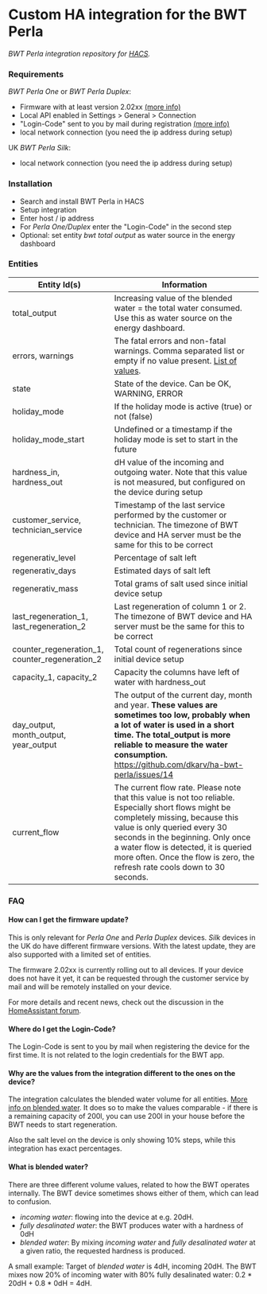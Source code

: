 # Custom HA integration for the BWT Perla

_BWT Perla integration repository for [HACS](https://github.com/custom-components/hacs)._
<!--
[![Open your Home Assistant instance and open a repository inside the Home Assistant Community Store.](https://my.home-assistant.io/badges/hacs_repository.svg)](https://my.home-assistant.io/redirect/hacs_repository/?owner=dkarv&repository=ha-bwt-perla)
-->
### Requirements

*BWT Perla One* or *BWT Perla Duplex*:
* Firmware with at least version 2.02xx [(more info)](#how-can-i-get-the-firmware-update)
* Local API enabled in Settings > General > Connection
* "Login-Code" sent to you by mail during registration [(more info)](#where-do-i-get-the-login-code)
* local network connection (you need the ip address during setup)

UK *BWT Perla Silk*:
* local network connection (you need the ip address during setup)

### Installation

* Search and install BWT Perla in HACS
* Setup integration
* Enter host / ip address
* For *Perla One/Duplex* enter the "Login-Code" in the second step
* Optional: set entity _bwt total output_ as water source in the energy dashboard

### Entities

| Entity Id(s) | Information |
| ------------- | ------------- |
| total_output | Increasing value of the blended water = the total water consumed. Use this as water source on the energy dashboard. |
| errors, warnings | The fatal errors and non-fatal warnings. Comma separated list or empty if no value present. [List of values](https://github.com/dkarv/bwt_api/blob/main/src/bwt_api/error.py). |
| state | State of the device. Can be OK, WARNING, ERROR |
| holiday_mode | If the holiday mode is active (true) or not (false) |
| holiday_mode_start | Undefined or a timestamp if the holiday mode is set to start in the future |
| hardness_in, hardness_out | dH value of the incoming and outgoing water. Note that this value is not measured, but configured on the device during setup |
| customer_service, technician_service | Timestamp of the last service performed by the customer or technician. The timezone of BWT device and HA server must be the same for this to be correct |
| regenerativ_level | Percentage of salt left |
| regenerativ_days | Estimated days of salt left |
| regenerativ_mass | Total grams of salt used since initial device setup |
| last_regeneration_1, last_regeneration_2 | Last regeneration of column 1 or 2. The timezone of BWT device and HA server must be the same for this to be correct |
| counter_regeneration_1, counter_regeneration_2 | Total count of regenerations since initial device setup |
| capacity_1, capacity_2 | Capacity the columns have left of water with hardness_out |
| day_output, month_output, year_output | The output of the current day, month and year. **These values are sometimes too low, probably when a lot of water is used in a short time. The total_output is more reliable to measure the water consumption.** https://github.com/dkarv/ha-bwt-perla/issues/14 |
| current_flow | The current flow rate. Please note that this value is not too reliable. Especially short flows might be completely missing, because this value is only queried every 30 seconds in the beginning. Only once a water flow is detected, it is queried more often. Once the flow is zero, the refresh rate cools down to 30 seconds. |


### FAQ

#### How can I get the firmware update?

This is only relevant for *Perla One* and *Perla Duplex* devices. *Silk* devices in the UK do have different firmware versions. With the latest update, they are also supported with a limited set of entities.

The firmware 2.02xx is currently rolling out to all devices. If your device does not have it yet, it can be requested through the customer service by mail and will be remotely installed on your device.

For more details and recent news, check out the discussion in the [HomeAssistant forum](https://community.home-assistant.io/t/bwt-best-water-tech-nology-support/270745/9999).

#### Where do I get the Login-Code?

The Login-Code is sent to you by mail when registering the device for the first time. It is not related to the login credentials for the BWT app.

#### Why are the values from the integration different to the ones on the device?

The integration calculates the blended water volume for all entities. [More info on blended water](#what-is-blended-water).
It does so to make the values comparable - if there is a remaining capacity of 200l, you can use 200l in your house before the BWT needs to start regeneration.

Also the salt level on the device is only showing 10% steps, while this integration has exact percentages.

#### What is blended water?

There are three different volume values, related to how the BWT operates internally. The BWT device sometimes shows either of them, which can lead to confusion.

* _incoming water_: flowing into the device at e.g. 20dH.
* _fully desalinated water_: the BWT produces water with a hardness of 0dH
* _blended water_: By mixing _incoming water_ and _fully desalinated water_ at a given ratio, the requested hardness is produced.

A small example: Target of _blended water_ is 4dH, incoming 20dH. The BWT mixes now 20% of incoming water with 80% fully desalinated water: 0.2 * 20dH + 0.8 * 0dH = 4dH.
